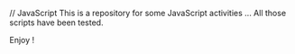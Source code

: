 // JavaScript
This is a repository for some JavaScript activities ...
All those scripts have been tested.

Enjoy !
